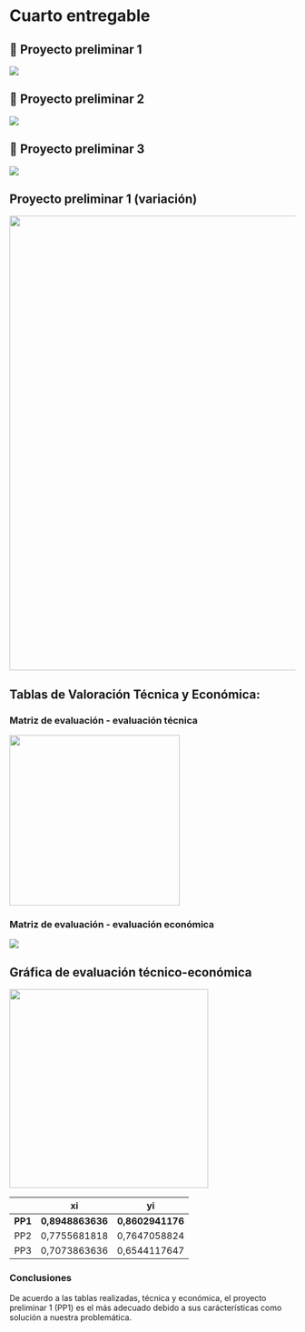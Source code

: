 # Cuarto entregable

## 🥇 Proyecto preliminar 1

<img src="https://github.com/Adriana-28/Repositorio_grupo_13/blob/main/Im%C3%A1genes/Captura%20de%20pantalla%202023-11-24%20060028.png?raw=true">

## 🥈 Proyecto preliminar 2

<img src="https://github.com/Adriana-28/Repositorio_grupo_13/blob/main/Im%C3%A1genes/Captura%20de%20pantalla%202023-10-18%20000656.png?raw=true">

## 🥉 Proyecto preliminar 3

<img src="https://github.com/Adriana-28/Repositorio_grupo_13/blob/main/Im%C3%A1genes/Captura%20de%20pantalla%202023-10-17%20215752.png?raw=true">

## Proyecto preliminar 1 (variación)

<img height="800px;" src="https://github.com/Adriana-28/Repositorio_grupo_13/blob/main/Im%C3%A1genes/Captura%20de%20pantalla%202023-10-20%20025646.png?raw=true">

## Tablas de Valoración Técnica y Económica:

### Matriz de evaluación - evaluación técnica

<img height="300px;" src="https://github.com/Adriana-28/Repositorio_grupo_13/blob/main/Im%C3%A1genes/Captura%20de%20pantalla%202023-10-18%20001531.png?raw=true">

### Matriz de evaluación - evaluación económica
<img src="https://github.com/Adriana-28/Repositorio_grupo_13/blob/main/Im%C3%A1genes/Captura%20de%20pantalla%202023-10-18%20001520.png?raw=true">

## Gráfica de evaluación técnico-económica

<img height="350px;" src="https://github.com/Adriana-28/Repositorio_grupo_13/blob/main/Im%C3%A1genes/Captura%20de%20pantalla%202023-10-18%20001936.png?raw=true">

| | 	xi	| yi|
| :---: | :---: | :---: |
|**PP1**|	**0,8948863636**|	**0,8602941176**|
|PP2	|0,7755681818	|0,7647058824|
|PP3|	0,7073863636	|0,6544117647|

### Conclusiones

De acuerdo a las tablas realizadas, técnica y económica, el proyecto preliminar 1 (PP1) es el más adecuado debido a sus carácterísticas como solución a nuestra problemática.
